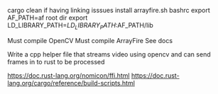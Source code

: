 cargo clean if having linking isssues 
install arrayfire.sh
bashrc
export AF_PATH=af root dir
export LD_LIBRARY_PATH=$LD_LIBRARY_PATH:$AF_PATH/lib

Must compile OpenCV
Must compile ArrayFire 
See docs


Write a cpp helper file that streams video using opencv and can send frames in to rust to be processed

https://doc.rust-lang.org/nomicon/ffi.html
https://doc.rust-lang.org/cargo/reference/build-scripts.html